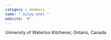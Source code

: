 ```yaml
---
category : members
name: " Gulay Unel " 
website: '#'
---
```

University of Waterloo
Kitchener, Ontario, Canada

